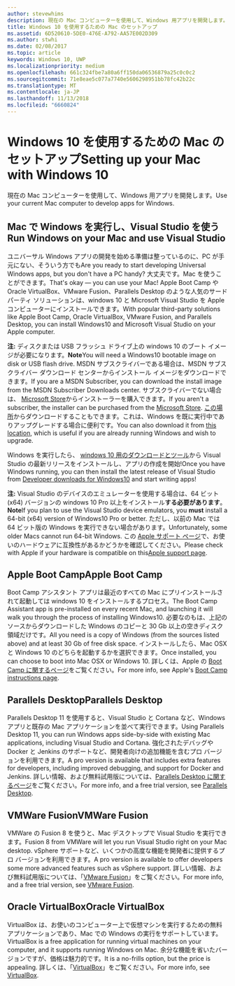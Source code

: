 ```yaml
---
author: stevewhims
description: 現在の Mac コンピューターを使用して、Windows 用アプリを開発します。
title: Windows 10 を使用するための Mac のセットアップ
ms.assetid: 6D520610-5DE0-476E-A792-AA57E002D309
ms.author: stwhi
ms.date: 02/08/2017
ms.topic: article
keywords: Windows 10, UWP
ms.localizationpriority: medium
ms.openlocfilehash: 661c324fbe7a80a6ff150da06536879a25c0c0c2
ms.sourcegitcommit: 71e8eae5c077a7740e5606298951bb78fc42b22c
ms.translationtype: MT
ms.contentlocale: ja-JP
ms.lasthandoff: 11/13/2018
ms.locfileid: "6660824"
---
```

# <a name="setting-up-your-mac-with-windows-10"></a><span data-ttu-id="7eb3b-104">Windows 10 を使用するための Mac のセットアップ</span><span class="sxs-lookup"><span data-stu-id="7eb3b-104">Setting up your Mac with Windows 10</span></span>


<span data-ttu-id="7eb3b-105">現在の Mac コンピューターを使用して、Windows 用アプリを開発します。</span><span class="sxs-lookup"><span data-stu-id="7eb3b-105">Use your current Mac computer to develop apps for Windows.</span></span>

## <a name="run-windows-on-your-mac-and-use-visual-studio"></a><span data-ttu-id="7eb3b-106">Mac で Windows を実行し、Visual Studio を使う</span><span class="sxs-lookup"><span data-stu-id="7eb3b-106">Run Windows on your Mac and use Visual Studio</span></span>

<span data-ttu-id="7eb3b-107">ユニバーサル Windows アプリの開発を始める準備は整っているのに、PC が手元にない、そういう方でも</span><span class="sxs-lookup"><span data-stu-id="7eb3b-107">Are you ready to start developing Universal Windows apps, but you don't have a PC handy?</span></span> <span data-ttu-id="7eb3b-108">大丈夫です。Mac を使うことができます。</span><span class="sxs-lookup"><span data-stu-id="7eb3b-108">That's okay — you can use your Mac!</span></span> <span data-ttu-id="7eb3b-109">Apple Boot Camp や Oracle VirtualBox、VMware Fusion、Parallels Desktop のような人気のサードパーティ ソリューションは、windows 10 と Microsoft Visual Studio を Apple コンピューターにインストールできます。</span><span class="sxs-lookup"><span data-stu-id="7eb3b-109">With popular third-party solutions like Apple Boot Camp, Oracle VirtualBox, VMware Fusion, and Parallels Desktop, you can install Windows10 and Microsoft Visual Studio on your Apple computer.</span></span>

<span data-ttu-id="7eb3b-110">**注:** ディスクまたは USB フラッシュ ドライブ上の windows 10 のブート イメージが必要になります。</span><span class="sxs-lookup"><span data-stu-id="7eb3b-110">**Note**You will need a Windows10 bootable image on disk or USB flash drive.</span></span> <span data-ttu-id="7eb3b-111">MSDN サブスクライバーである場合は、MSDN サブスクライバー ダウンロード センターからインストール イメージをダウンロードできます。</span><span class="sxs-lookup"><span data-stu-id="7eb3b-111">If you are a MSDN Subscriber, you can download the install image from the MSDN Subscriber Downloads center.</span></span> <span data-ttu-id="7eb3b-112">サブスクライバーでない場合は、 [Microsoft Store](http://apps.microsoft.com/windows/app)からインストーラーを購入できます。</span><span class="sxs-lookup"><span data-stu-id="7eb3b-112">If you aren't a subscriber, the installer can be purchased from the [Microsoft Store](http://apps.microsoft.com/windows/app).</span></span> <span data-ttu-id="7eb3b-113">[この場所](http://go.microsoft.com/fwlink/?LinkId=623906)からダウンロードすることもできます。これは、Windows を既に実行中でありアップグレードする場合に便利です。</span><span class="sxs-lookup"><span data-stu-id="7eb3b-113">You can also download it from [this location](http://go.microsoft.com/fwlink/?LinkId=623906), which is useful if you are already running Windows and wish to upgrade.</span></span>

<span data-ttu-id="7eb3b-114">Windows を実行したら、 [windows 10 用のダウンロードとツール](https://developer.microsoft.com/en-us/windows/downloads)から Visual Studio の最新リリースをインストールし、アプリの作成を開始!</span><span class="sxs-lookup"><span data-stu-id="7eb3b-114">Once you have Windows running, you can then install the latest release of Visual Studio from [Developer downloads for Windows10](https://developer.microsoft.com/en-us/windows/downloads) and start writing apps!</span></span>

<span data-ttu-id="7eb3b-115">**注:** Visual Studio のデバイスのエミュレーターを使用する場合は、64 ビット (x64) バージョンの windows 10 Pro 以上をインストール**する必要があります**。</span><span class="sxs-lookup"><span data-stu-id="7eb3b-115">**Note**If you plan to use the Visual Studio device emulators, you **must** install a 64-bit (x64) version of Windows10 Pro or better.</span></span> <span data-ttu-id="7eb3b-116">ただし、以前の Mac では 64 ビット版の Windows を実行できない場合があります。</span><span class="sxs-lookup"><span data-stu-id="7eb3b-116">Unfortunately, some older Macs cannot run 64-bit Windows.</span></span> <span data-ttu-id="7eb3b-117">この [Apple サポート ページ](http://go.microsoft.com/fwlink/p/?LinkID=397959)で、お使いのハードウェアに互換性があるかどうかを確認してください。</span><span class="sxs-lookup"><span data-stu-id="7eb3b-117">Please check with Apple if your hardware is compatible on this[Apple support page](http://go.microsoft.com/fwlink/p/?LinkID=397959).</span></span>

## <a name="apple-boot-camp"></a><span data-ttu-id="7eb3b-118">Apple Boot Camp</span><span class="sxs-lookup"><span data-stu-id="7eb3b-118">Apple Boot Camp</span></span>

<span data-ttu-id="7eb3b-119">Boot Camp アシスタント アプリは最近のすべての Mac にプリインストールされて起動しては windows 10 をインストールするプロセス。</span><span class="sxs-lookup"><span data-stu-id="7eb3b-119">The Boot Camp Assistant app is pre-installed on every recent Mac, and launching it will walk you through the process of installing Windows10.</span></span> <span data-ttu-id="7eb3b-120">必要なのもは、上記のソースからダウンロードした Windows のコピーと 30 Gb 以上の空きディスク領域だけです。</span><span class="sxs-lookup"><span data-stu-id="7eb3b-120">All you need is a copy of Windows (from the sources listed above) and at least 30 Gb of free disk space.</span></span> <span data-ttu-id="7eb3b-121">インストールしたら、Mac OSX と Windows 10 のどちらを起動するかを選択できます。</span><span class="sxs-lookup"><span data-stu-id="7eb3b-121">Once installed, you can choose to boot into Mac OSX or Windows 10.</span></span> <span data-ttu-id="7eb3b-122">詳しくは、Apple の [Boot Camp に関するページ](http://go.microsoft.com/fwlink/?LinkId=623912)をご覧ください。</span><span class="sxs-lookup"><span data-stu-id="7eb3b-122">For more info, see Apple's [Boot Camp instructions page](http://go.microsoft.com/fwlink/?LinkId=623912).</span></span>

## <a name="parallels-desktop"></a><span data-ttu-id="7eb3b-123">Parallels Desktop</span><span class="sxs-lookup"><span data-stu-id="7eb3b-123">Parallels Desktop</span></span>

<span data-ttu-id="7eb3b-124">Parallels Desktop 11 を使用すると、Visual Studio と Cortana など、Windows アプリと既存の Mac アプリケーションを並べて実行できます。</span><span class="sxs-lookup"><span data-stu-id="7eb3b-124">Using Parallels Desktop 11, you can run Windows apps side-by-side with existing Mac applications, including Visual Studio and Cortana.</span></span> <span data-ttu-id="7eb3b-125">強化されたデバッグや Docker と Jenkins のサポートなど、開発者向けの追加機能を含むプロ バージョンを利用できます。</span><span class="sxs-lookup"><span data-stu-id="7eb3b-125">A pro version is available that includes extra features for developers, including improved debugging, and support for Docker and Jenkins.</span></span> <span data-ttu-id="7eb3b-126">詳しい情報、および無料試用版については、[Parallels Desktop に関するページ](http://go.microsoft.com/fwlink/p/?LinkId=281827)をご覧ください。</span><span class="sxs-lookup"><span data-stu-id="7eb3b-126">For more info, and a free trial version, see [Parallels Desktop](http://go.microsoft.com/fwlink/p/?LinkId=281827).</span></span>

## <a name="vmware-fusion"></a><span data-ttu-id="7eb3b-127">VMWare Fusion</span><span class="sxs-lookup"><span data-stu-id="7eb3b-127">VMWare Fusion</span></span>

<span data-ttu-id="7eb3b-128">VMWare の Fusion 8 を使うと、Mac デスクトップで Visual Studio を実行できます。</span><span class="sxs-lookup"><span data-stu-id="7eb3b-128">Fusion 8 from VMWare will let you run Visual Studio right on your Mac desktop.</span></span> <span data-ttu-id="7eb3b-129">vSphere サポートなど、いくつかの高度な機能を開発者に提供するプロ バージョンを利用できます。</span><span class="sxs-lookup"><span data-stu-id="7eb3b-129">A pro version is available to offer developers some more advanced features such as vSphere support.</span></span> <span data-ttu-id="7eb3b-130">詳しい情報、および無料試用版については、「[VMware Fusion](http://go.microsoft.com/fwlink/p/?LinkId=281826)」をご覧ください。</span><span class="sxs-lookup"><span data-stu-id="7eb3b-130">For more info, and a free trial version, see [VMware Fusion](http://go.microsoft.com/fwlink/p/?LinkId=281826).</span></span>

## <a name="oracle-virtualbox"></a><span data-ttu-id="7eb3b-131">Oracle VirtualBox</span><span class="sxs-lookup"><span data-stu-id="7eb3b-131">Oracle VirtualBox</span></span>

<span data-ttu-id="7eb3b-132">VirtualBox は、お使いのコンピューター上で仮想マシンを実行するための無料アプリケーションであり、Mac での Windows の実行をサポートしています。</span><span class="sxs-lookup"><span data-stu-id="7eb3b-132">VirtualBox is a free application for running virtual machines on your computer, and it supports running Windows on Mac.</span></span> <span data-ttu-id="7eb3b-133">余分な機能を省いたバージョンですが、価格は魅力的です。</span><span class="sxs-lookup"><span data-stu-id="7eb3b-133">It is a no-frills option, but the price is appealing.</span></span> <span data-ttu-id="7eb3b-134">詳しくは、「[VirtualBox](http://go.microsoft.com/fwlink/p/?LinkId=280599)」をご覧ください。</span><span class="sxs-lookup"><span data-stu-id="7eb3b-134">For more info, see [VirtualBox](http://go.microsoft.com/fwlink/p/?LinkId=280599).</span></span>

